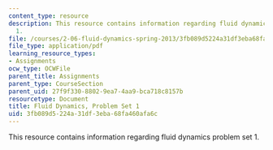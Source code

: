 ```yaml
---
content_type: resource
description: This resource contains information regarding fluid dynamics problem set
  1.
file: /courses/2-06-fluid-dynamics-spring-2013/3fb089d5224a31df3eba68fa460afa6c_MIT2_06S13_ps2.pdf
file_type: application/pdf
learning_resource_types:
- Assignments
ocw_type: OCWFile
parent_title: Assignments
parent_type: CourseSection
parent_uid: 27f9f330-8802-9ea7-4aa9-bca718c8157b
resourcetype: Document
title: Fluid Dynamics, Problem Set 1
uid: 3fb089d5-224a-31df-3eba-68fa460afa6c
---
```

This resource contains information regarding fluid dynamics problem set 1.

